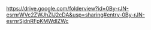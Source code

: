 <https://drive.google.com/folderview?id=0By-rJN-esrnrWVc2ZWJhZlJ2cDA&usp=sharing#entry-0By-rJN-esrnrSjdnRFpKMWdlZWc>
